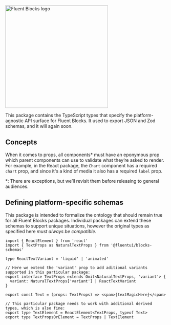 <img alt="Fluent Blocks logo" src="https://cdn.jsdelivr.net/gh/OfficeDev/fluent-blocks@main/packages/react/.storybook/public/brandImage.svg" width="320" />

This package contains the TypeScript types that specify the platform-agnostic API surface for Fluent Blocks. It used to export JSON and Zod schemas, and it will again soon.

## Concepts

When it comes to props, all components* must have an eponymous prop which parent components can use to validate what they’re asked to render. For example, in the React package, the `Chart` component has a required `chart` prop, and since it's a kind of media it also has a required `label` prop.

*: There are exceptions, but we’ll revisit them before releasing to general audiences.

## Defining platform-specific schemas

This package is intended to formalize the ontology that should remain true for all Fluent Blocks packages. Individual packages can extend these schemas to support unique situations, however the original types as specified here _must always be compatible_.

```tsx
import { ReactElement } from 'react'
import { TextProps as NaturalTextProps } from '@fluentui/blocks-schemas'

type ReactTextVariant = 'liquid' | 'animated'

// Here we extend the 'variant' prop to add aditional variants supported in this particular package:
export interface TextProps extends Omit<NaturalTextProps, 'variant'> {
  variant: NaturalTextProps['variant'] | ReactTextVariant
}

export const Text = (props: TextProps) => <span>{textMagicHere}</span>

// This particular package needs to work with additional derived types, which is also fine:
export type TextElement = ReactElement<TextProps, typeof Text>
export type TextPropsOrElement = TextProps | TextElement
```

